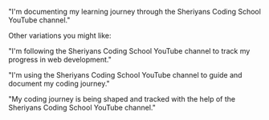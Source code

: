 "I'm documenting my learning journey through the Sheriyans Coding School YouTube channel."

Other variations you might like:

"I'm following the Sheriyans Coding School YouTube channel to track my progress in web development."

"I'm using the Sheriyans Coding School YouTube channel to guide and document my coding journey."

"My coding journey is being shaped and tracked with the help of the Sheriyans Coding School YouTube channel."